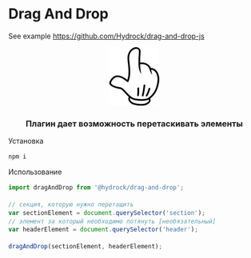 # Drag And Drop

See example https://github.com/Hydrock/drag-and-drop-js

<div style="text-align:center">
    <img src="https://raw.githubusercontent.com/Hydrock/drag-and-drop-js/master/src/assets/hand-mini.png" 
    />
    <h3>Плагин дает возможность перетаскивать элементы</h3>
</div>


Установка

```javascript
npm i
```

Использование

```javascript
import dragAndDrop from '@hydrock/drag-and-drop';

// секция, которую нужно перетащить
var sectionElement = document.querySelector('section');
// элемент за который необходимо потянуть [необязательный]
var headerElement = document.querySelector('header');

dragAndDrop(sectionElement, headerElement);
```
